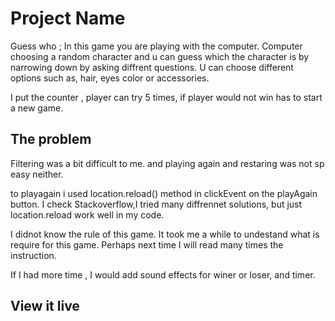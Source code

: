 # Project Name
Guess who ; 
In this game you are playing with the computer. Computer choosing a random character and u can  guess which the character is by narrowing down by asking diffrent questions. U can choose different options such as, hair, eyes color or accessories. 

I put the counter , player can try 5 times, if player would not win has to start a new game. 


## The problem

Filtering was a bit difficult to me. and playing again and restaring was not sp easy neither. 

to playagain i used location.reload() method in clickEvent on the playAgain button. I check Stackoverflow,I tried many diffrennet solutions, but just location.reload work well in my code. 

I didnot know the rule of this game. It took me a while to undestand what is require for this game. Perhaps next time I will read many times the instruction. 

If I had more time , I would add sound effects for winer or loser, and timer. 

## View it live

